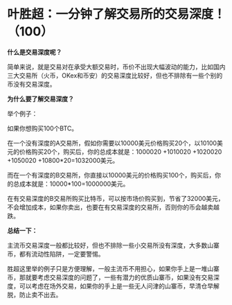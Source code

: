 
# 叶胜超：一分钟了解交易所的交易深度！（100）

**什么是交易深度呢？**



简单来说，就是交易对在承受大额交易时，币价不出现大幅波动的能力，比如国内三大交易所（火币，OKex和币安）的交易深度比较好，但也不排除有一些个别的币没有交易深度。

**为什么要了解交易深度？**

举个例子：

如果你想购买100个BTC。

在一个没有深度的A交易所，假如你需要以10000美元价格购买20个，以10100美元的价格购买20个，购买后，你的总成本就是：1000020 +1010020 +1020020 +1050020 +10800*20=1032000美元。

而在一个有深度的B交易所，你直接以10000美元的价格购买100个，购买后，你的总成本就是：10000*100=1000000美元。

在有交易深度的B交易所购买比特币，可以按市场价购买到，节省了32000美元，不会增加成本，如果你卖出，也要在有交易深度的交易所，否则你的币会越卖越跌。



**总结一下：**

主流币交易深度一般都比较好，但也不排除一些小交易所没有深度，大多数山寨币，都有流动性陷阱，一定要警惕。



胜超这里举的例子只是方便理解，一般主流币不用担心，如果你手上是一堆山寨币，那就要考虑交易深度的问题了，一些有潜力的优质山寨币，如果没有交易深度，可以考虑在场外交易，如果你的手上是一些无人问津的山寨币，早清仓早解脱，防止卖不出去。
